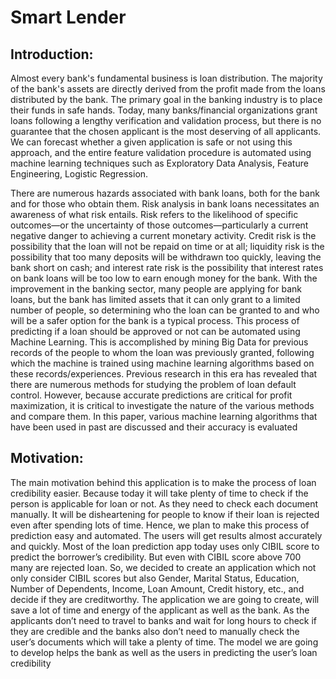  # Smart Lender
 ## Introduction:
 <p> Almost every bank's fundamental business is loan distribution. The majority of the bank's assets 
are directly derived from the profit made from the loans distributed by the bank. The primary goal in the 
banking industry is to place their funds in safe hands. Today, many banks/financial organizations grant 
loans following a lengthy verification and validation process, but there is no guarantee that the chosen 
applicant is the most deserving of all applicants. We can forecast whether a given application is safe or not 
using this approach, and the entire feature validation procedure is automated using machine learning 
techniques such as Exploratory Data Analysis, Feature Engineering, Logistic Regression.</p>
  There are numerous hazards associated with bank loans, both for the bank and for those who obtain 
them. Risk analysis in bank loans necessitates an awareness of what risk entails. Risk refers to the likelihood 
of specific outcomes—or the uncertainty of those outcomes—particularly a current negative danger to 
achieving a current monetary activity. Credit risk is the possibility that the loan will not be repaid on time 
or at all; liquidity risk is the possibility that too many deposits will be withdrawn too quickly, leaving the 
bank short on cash; and interest rate risk is the possibility that interest rates on bank loans will be too low 
to earn enough money for the bank.
  With the improvement in the banking sector, many people are applying for bank loans, but the bank 
has limited assets that it can only grant to a limited number of people, so determining who the loan can be 
granted to and who will be a safer option for the bank is a typical process. This process of predicting if a 
loan should be approved or not can be automated using Machine Learning. This is accomplished by mining 
Big Data for previous records of the people to whom the loan was previously granted, following which the 
machine is trained using machine learning algorithms based on these records/experiences. Previous research 
in this era has revealed that there are numerous methods for studying the problem of loan default control. 
However, because accurate predictions are critical for profit maximization, it is critical to investigate the 
nature of the various methods and compare them. In this paper, various machine learning algorithms that 
have been used in past are discussed and their accuracy is evaluated

## Motivation:
  The main motivation behind this application is to make the process of loan credibility easier. Because today it will take plenty of time to check if the person is 
applicable for loan or not. As they need to check each document manually. It will be disheartening for people to know if their loan is rejected even after spending 
lots of time. Hence, we plan to make this process of prediction easy and automated. The users will get results almost accurately and quickly.
Most of the loan prediction app today uses only CIBIL score to predict the 
borrower’s credibility. But even with CIBIL score above 700 many are rejected 
loan. So, we decided to create an application which not only consider CIBIL scores 
but also Gender, Marital Status, Education, Number of Dependents, Income, Loan 
Amount, Credit history, etc., and decide if they are creditworthy.
The application we are going to create, will save a lot of time and energy of 
the applicant as well as the bank. As the applicants don’t need to travel to banks 
and wait for long hours to check if they are credible and the banks also don’t need 
to manually check the user’s documents which will take a plenty of time. The 
model we are going to develop helps the bank as well as the users in predicting the 
user’s loan credibility
